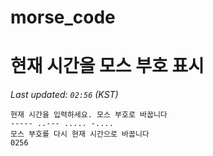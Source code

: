 # morse_code
# 현재 시간을 모스 부호 표시
<!-- MORSE_TIME_START -->
_Last updated: `02:56` (KST)_

```
현재 시간을 입력하세요. 모스 부호로 바꿉니다
----- ..--- ..... -....
모스 부호를 다시 현재 시간으로 바꿉니다
0256
```
<!-- MORSE_TIME_END -->

